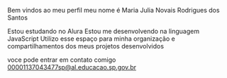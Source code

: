Bem vindos ao meu perfil
meu nome é Maria Julia Novais Rodrigues dos Santos

Estou estudando no Alura
Estou me desenvolvendo na linguagem JavaScript
Utilizo esse espaço para minha organização e compartilhamentos dos meus projetos desenvolvidos

voce pode entrar em contato comigo
00001137043477sp@al.educacao.sp.gov.br
